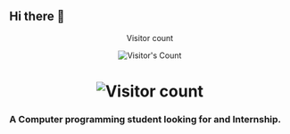 ## Hi there 👋

<!--
**KaralisKosmas/Karaliskosmas** is a ✨ _special_ ✨ repository because its `README.md` (this file) appears on your GitHub profile.
-->
<div align="center"> 
  <p>Visitor count</p>
  <img src="https://profile-counter.glitch.me/Kosmas Karalis/count.svg" alt="Visitor's Count" />
</div>

<h1 align="center">
   <img src="https://komarev.com/ghpvc/?username=KaralisKosmas&label=Visitors&color=50C878&style=flat-square" alt="Visitor count" />
</h1>

### A Computer programming student looking for and Internship.
